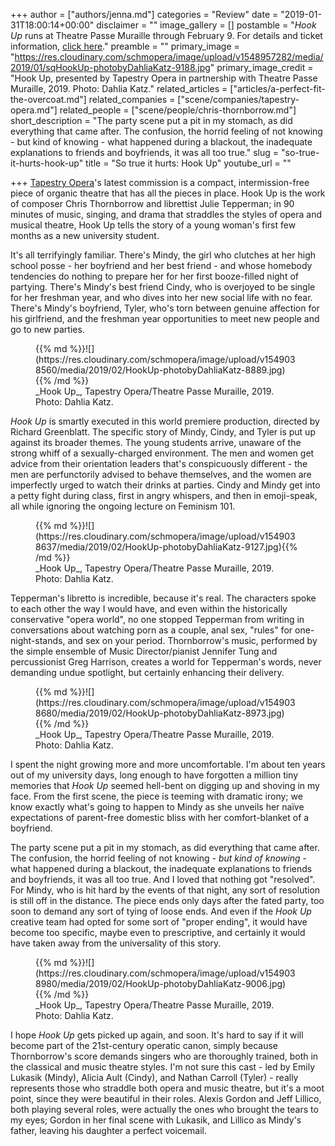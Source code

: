 +++
author = ["authors/jenna.md"]
categories = "Review"
date = "2019-01-31T18:00:14+00:00"
disclaimer = ""
image_gallery = []
postamble = "_Hook Up_ runs at Theatre Passe Muraille through February 9. For details and ticket information, [click here](https://tapestryopera.com/hook-up/)."
preamble = ""
primary_image = "https://res.cloudinary.com/schmopera/image/upload/v1548957282/media/2019/01/sqHookUp-photobyDahliaKatz-9188.jpg"
primary_image_credit = "Hook Up, presented by Tapestry Opera in partnership with Theatre Passe Muraille, 2019. Photo: Dahlia Katz."
related_articles = ["articles/a-perfect-fit-the-overcoat.md"]
related_companies = ["scene/companies/tapestry-opera.md"]
related_people = ["scene/people/chris-thornborrow.md"]
short_description = "The party scene put a pit in my stomach, as did everything that came after. The confusion, the horrid feeling of not knowing - but kind of knowing - what happened during a blackout, the inadequate explanations to friends and boyfriends, it was all too true."
slug = "so-true-it-hurts-hook-up"
title = "So true it hurts: Hook Up"
youtube_url = ""

+++
[Tapestry Opera](/scene/companies/tapestry-opera/)'s latest commission is a compact, intermission-free piece of organic theatre that has all the pieces in place. Hook Up is the work of composer Chris Thornborrow and librettist Julie Tepperman; in 90 minutes of music, singing, and drama that straddles the styles of opera and musical theatre, Hook Up tells the story of a young woman's first few months as a new university student.

It's all terrifyingly familiar. There's Mindy, the girl who clutches at her high school posse - her boyfriend and her best friend - and whose homebody tendencies do nothing to prepare her for her first booze-filled night of partying. There's Mindy's best friend Cindy, who is overjoyed to be single for her freshman year, and who dives into her new social life with no fear. There's Mindy's boyfriend, Tyler, who's torn between genuine affection for his girlfriend, and the freshman year opportunities to meet new people and go to new parties.

<figure data-type="image">{{% md %}}![](https://res.cloudinary.com/schmopera/image/upload/v1549038560/media/2019/02/HookUp-photobyDahliaKatz-8889.jpg){{% /md %}}

<figcaption>_Hook Up_, Tapestry Opera/Theatre Passe Muraille, 2019. Photo: Dahlia Katz.</figcaption>

</figure>

_Hook Up_ is smartly executed in this world premiere production, directed by Richard Greenblatt. The specific story of Mindy, Cindy, and Tyler is put up against its broader themes. The young students arrive, unaware of the strong whiff of a sexually-charged environment. The men and women get advice from their orientation leaders that's conspicuously different - the men are perfunctorily advised to behave themselves, and the women are imperfectly urged to watch their drinks at parties. Cindy and Mindy get into a petty fight during class, first in angry whispers, and then in emoji-speak, all while ignoring the ongoing lecture on Feminism 101.

<figure data-type="image">{{% md %}}![](https://res.cloudinary.com/schmopera/image/upload/v1549038637/media/2019/02/HookUp-photobyDahliaKatz-9127.jpg){{% /md %}}

<figcaption>_Hook Up_, Tapestry Opera/Theatre Passe Muraille, 2019. Photo: Dahlia Katz.</figcaption>

</figure>

Tepperman's libretto is incredible, because it's real. The characters spoke to each other the way I would have, and even within the historically conservative "opera world", no one stopped Tepperman from writing in conversations about watching porn as a couple, anal sex, "rules" for one-night-stands, and sex on your period. Thornborrow's music, performed by the simple ensemble of Music Director/pianist Jennifer Tung and percussionist Greg Harrison, creates a world for Tepperman's words, never demanding undue spotlight, but certainly enhancing their delivery.

<figure data-type="image">{{% md %}}![](https://res.cloudinary.com/schmopera/image/upload/v1549038680/media/2019/02/HookUp-photobyDahliaKatz-8973.jpg){{% /md %}}

<figcaption>_Hook Up_, Tapestry Opera/Theatre Passe Muraille, 2019. Photo: Dahlia Katz.</figcaption>

</figure>

I spent the night growing more and more uncomfortable. I'm about ten years out of my university days, long enough to have forgotten a million tiny memories that _Hook Up_ seemed hell-bent on digging up and shoving in my face. From the first scene, the piece is teeming with dramatic irony; we know exactly what's going to happen to Mindy as she unveils her naïve expectations of parent-free domestic bliss with her comfort-blanket of a boyfriend.

The party scene put a pit in my stomach, as did everything that came after. The confusion, the horrid feeling of not knowing - _but kind of knowing_ - what happened during a blackout, the inadequate explanations to friends and boyfriends, it was all too true. And I loved that nothing got "resolved". For Mindy, who is hit hard by the events of that night, any sort of resolution is still off in the distance. The piece ends only days after the fated party, too soon to demand any sort of tying of loose ends. And even if the _Hook Up_ creative team had opted for some sort of "proper ending", it would have become too specific, maybe even to prescriptive, and certainly it would have taken away from the universality of this story.

<figure data-type="image">{{% md %}}![](https://res.cloudinary.com/schmopera/image/upload/v1549038980/media/2019/02/HookUp-photobyDahliaKatz-9006.jpg){{% /md %}}

<figcaption>_Hook Up_, Tapestry Opera/Theatre Passe Muraille, 2019. Photo: Dahlia Katz.</figcaption>

</figure>

I hope _Hook Up_ gets picked up again, and soon. It's hard to say if it will become part of the 21st-century operatic canon, simply because Thornborrow's score demands singers who are thoroughly trained, both in the classical and music theatre styles. I'm not sure this cast - led by Emily Lukasik (Mindy), Alicia Ault (Cindy), and Nathan Carroll (Tyler) - really represents those who straddle both opera and music theatre, but it's a moot point, since they were beautiful in their roles. Alexis Gordon and Jeff Lillico, both playing several roles, were actually the ones who brought the tears to my eyes; Gordon in her final scene with Lukasik, and Lillico as Mindy's father, leaving his daughter a perfect voicemail.